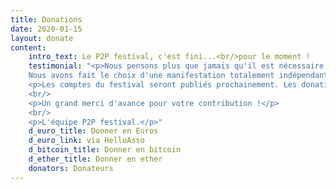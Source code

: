 ```yaml
---
title: Donations
date: 2020-01-15
layout: donate
content:
    intro_text: Le P2P festival, c'est fini...<br/>pour le moment !
    testimonial: "<p>Nous pensons plus que jamais qu'il est nécessaire d'offrir des rencontres P2P gratuites et libres d'accès, invitant chacun à participer et intervenir, et portant aussi bien sur des sujets techniques que grand public.
    Nous avons fait le choix d'une manifestation totalement indépendante, et donc non-commerciale, sans sponsors ni logos.</p><p>Cela a été rendu possible grâce à tous nos soutiens, à commencer par les intervenants sur les ateliers et conférences, par Ground Control, et aussi parce que nous, organisateurs au sein du collectif Osmose, avons financé et travaillé bénévolement pour rendre le festival possible.</p><p>Aidez-nous à équilibrer nos comptes et à rendre le P2P festival pérenne en faisant une donation, aussi modeste soit-elle. Toute donation est aussi la manifestation d'un soutien individuel et enracine le projet dans un collectif qui est sa raison d'être.</p>
    <p>Les comptes du festival seront publiés prochainement. Les donations seront affectées aux dépenses du festival passé ou à celles des prochaines manifestations. Pour toute question sur ce sujet, merci de nous écrire à festival@p2p.paris. // mailto link</p>
    <br/>
    <p>Un grand merci d'avance pour votre contribution !</p>
    <br/>
    <p>L'équipe P2P festival.</p>"
    d_euro_title: Donner en Euros
    d_euro_link: via HelloAsso
    d_bitcoin_title: Donner en bitcoin
    d_ether_title: Donner en ether
    donators: Donateurs
---
```





